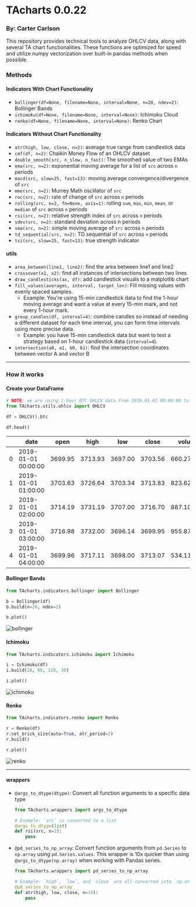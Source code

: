 # TAcharts 0.0.22
### By: Carter Carlson

This repository provides technical tools to analyze OHLCV data, along with several
TA chart functionalities.  These functions are optimized for speed and utilize numpy
vectorization over built-in pandas methods when possible.

### Methods
#### Indicators With Chart Functionality
* `bollinger(df=None, filename=None, interval=None, n=20, ndev=2)`: Bollinger Bands
* `ichimoku(df=None, filename=None, interval=None)`: Ichimoku Cloud
* `renko(df=None, filename=None, interval=None)`: Renko Chart


#### Indicators Without Chart Functionality
* `atr(high, low, close, n=2)`: average true range from candlestick data
* `cmf(df, n=2)`: Chaikin Money Flow of an OHLCV dataset
* `double_smooth(src, n_slow, n_fast)`: The smoothed value of two EMAs
* `ema(src, n=2)`: exponential moving average for a list of `src` across `n` periods
* `macd(src, slow=25, fast=13)`: moving average convergence/divergence of `src`
* `mmo(src, n=2)`: Murrey Math oscillator of `src`
* `roc(src, n=2)`: rate of change of `src` across `n` periods
* `rolling(src, n=2, fn=None, axis=1)`: rolling `sum`, `max`, `min`, `mean`, or `median` of `src` across `n` periods
* `rsi(src, n=2)`: relative strength index of `src` across `n` periods
* `sdev(src, n=2)`: standard deviation across n periods
* `sma(src, n=2)`: simple moving average of `src` across `n` periods
* `td_sequential(src, n=2)`: TD sequential of `src` across `n` periods
* `tsi(src, slow=25, fast=13)`: true strength indicator


#### utils
* `area_between(line1, line2)`: find the area between line1 and line2
* `crossover(x1, x2)`: find all instances of intersections between two lines
* `draw_candlesticks(ax, df)`: add candlestick visuals to a matplotlib chart
* `fill_values(averages, interval, target_len)`: Fill missing values with evenly
  spaced samples.
  * Example: You're using 15-min candlestick data to find the 1-hour moving average
  and want a value at every 15-min mark, and not every 1-hour mark.
* `group_candles(df, interval=4)`: combine candles so instead of needing a different
  dataset for each time interval, you can form time intervals using more precise
  data.
  * Example: you have 15-min candlestick data but want to test a strategy based
  on 1-hour candlestick data (`interval=4`).
* `intersection(a0, a1, b0, b1)`: find the intersection coordinates between vector
  A and vector B

---

### How it works
#### Create your DataFrame
```python
# NOTE: we are using 1-hour BTC OHLCV data from 2019.01.01 00:00:00 to 2019.12.31 23:00:00
from TAcharts.utils.ohlcv import OHLCV

df = OHLCV().btc

df.head()
```
&nbsp;  |  date | open |	high |	low	| close |	volume
--------|-------|------|-------|------|-------|--------  
0	  | 2019-01-01 00:00:00	| 3699.95 |	3713.93 |	3697.00 |	3703.56 |	660.279771
1	  | 2019-01-01 01:00:00	| 3703.63	| 3726.64	| 3703.34	| 3713.83 |	823.625491
2	  | 2019-01-01 02:00:00	| 3714.19	| 3731.19	| 3707.00	| 3716.70 |	887.101362
3	  | 2019-01-01 03:00:00	| 3716.98	| 3732.00	| 3696.14	| 3699.95 |	955.879034
4	  | 2019-01-01 04:00:00	| 3699.96	| 3717.11	| 3698.00	| 3713.07 |	534.113945


#### Bollinger Bands
```python
from TAcharts.indicators.bollinger import Bollinger

b = Bollinger(df)
b.build(n=20, ndev=2)

b.plot()
```

![bollinger](https://raw.githubusercontent.com/carlfarterson/TAcharts/master/img/bollinger.PNG)

#### Ichimoku
```python
from TAcharts.indicators.ichimoku import Ichimoku

i = Ichimoku(df)
i.build(20, 60, 120, 30)

i.plot()
```

![ichimoku](https://raw.githubusercontent.com/carlfarterson/TAcharts/master/img/ichimoku.PNG)


#### Renko
```python
from TAcharts.indicators.renko import Renko

r = Renko(df)
r.set_brick_size(auto=True, atr_period=2)
r.build()

r.plot()
```

![renko](https://raw.githubusercontent.com/carlfarterson/TAcharts/master/img/renko.PNG)

---

#### wrappers
* `@args_to_dtype(dtype)`: Convert all function arguments to a specific data type

  ```python
  from TAcharts.wrappers import args_to_dtype

  # Example: `src` is converted to a list
  @args_to_dtype(list)
  def rsi(src, n=2):
      pass
  ```

* `@pd_series_to_np_array`: Convert function arguments from `pd.Series` to `np.array` using `pd.Series.values`.  This wrapper is 10x quicker than using `@args_to_dtype(np.array)` when working with Pandas series.

  ```python
  from TAcharts.wrappers import pd_series_to_np_array

  # Example: `high`, `low`, and `close` are all converted into `np.array` data types
  @pd_series_to_np_array
  def atr(high, low, close, n=14):
      pass
  ```
